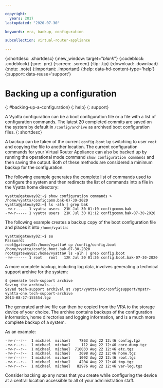 ```yaml
---

copyright:
  years: 2017
lastupdated: "2020-07-30"

keywords: vra, backup, configuration

subcollection: virtual-router-appliance

---
```


{:shortdesc: .shortdesc}
{:new_window: target="_blank_"}
{:codeblock: .codeblock}
{:pre: .pre}
{:screen: .screen}
{:tip: .tip}
{:download: .download}
{:note: .note}
{:important: .important}
{:help: data-hd-content-type='help'}
{:support: data-reuse='support'}

# Backing up a configuration
{: #backing-up-a-configuration}
{: help}
{: support}

A Vyatta configuration can be a boot configuration file or a file with a list of configuration commands. The latest 20 completed commits are saved on the system by default in `/config/archive` as archived boot configuration files. 
{: shortdesc}

A backup can be taken of the current `config.boot` by switching to user `root` and copying the file to another location. The current configuration commands for your Virtual Router Appliance can also be backed up by running the operational mode command `show configuration commands` and then saving the output. Both of these methods are considered a minimum backup for the configuration.

The following example generates the complete list of commands used to configure the system and then redirects the list of commands into a file in the Vyatta home directory:

```
vyatta@gateway02:~$ show configuration commands > /home/vyatta/configcomm.bak-07-30-2020
vyatta@gateway02:~$ ls -alh | grep bak
-rw-r----- 1 vyatta users  21K Jul 30 01:10 configcomm.bak
-rw-r----- 1 vyatta users  21K Jul 30 01:12 configcomm.bak-07-30-2020
```

The following example creates a backup copy of the boot configuration file and places it into `/home/vyatta`:

```
vyatta@gateway02:~$ su
Password:
root@gateway02:/home/vyatta# cp /config/config.boot /home/vyatta/config.boot.bak-07-30-2020
root@gateway02:/home/vyatta# ls -alh | grep config.boot
-rw------- 1 root   root   12K Jul 30 01:36 config.boot.bak-07-30-2020
```

A more complete backup, including log data, involves generating a technical support archive for the system:

```
$ generate tech-support archive
Saving the archivals...
Saved tech-support archival at /opt/vyatta/etc/configsupport/mpatr-vyatta-one.tech-support-archive
2013-08-27-155554.tgz
```

The generated archive file can then be copied from the VRA to the storage device of your choice. The archive contains backups of the configuration information, home directories and logging information, and is a much more complete backup of a system.

As an example:

```
-rw-r--r--  1 michael  michael    7863 Aug 22 12:46 config.tgz
-rw-r--r--  1 michael  michael     112 Aug 22 12:46 core-dump.tgz
-rw-r--r--  1 michael  michael  716033 Aug 22 12:46 etc.tgz
-rw-r--r--  1 michael  michael    3698 Aug 22 12:46 home.tgz
-rw-r--r--  1 michael  michael    1092 Aug 22 12:46 root.tgz
-rw-r--r--  1 michael  michael    4204 Aug 22 12:46 tmp.tgz
-rw-r--r--  1 michael  michael   82976 Aug 22 12:46 var-log.tgz
```

Consider backing up any notes that you create while configuring the device at a central location accessible to all of your administration staff.
